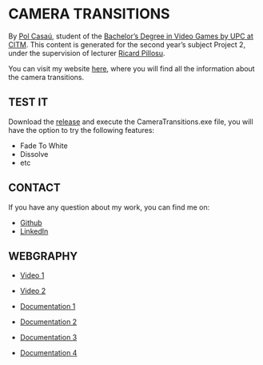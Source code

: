 # CAMERA TRANSITIONS

By [Pol Casaú](https://linkedin.com/in/pol-casaú-779045181/), student of the [Bachelor’s Degree in Video Games by UPC at CITM](https://www.citm.upc.edu/ing/estudis/graus-videojocs/). This content is generated for the second year’s subject Project 2, under the supervision of lecturer [Ricard Pillosu](https://www.linkedin.com/in/ricardpillosu/?originalSubdomain=es).

You can visit my website [here](https://bullseye14.github.io/Camera-Transitions/), where you will find all the information about the camera transitions.


## TEST IT

Download the [release]() and execute the CameraTransitions.exe file, you will have the option to try the following features:

- Fade To White
- Dissolve
- etc


## CONTACT 

If you have any question about my work, you can find me on:

- [Github](https://github.com/Bullseye14)
- [LinkedIn](https://linkedin.com/in/pol-casaú-779045181/)


## WEBGRAPHY

- [Video 1](https://www.youtube.com/watch?v=BagcGilr5vc)
- [Video 2](https://www.youtube.com/watch?v=C7307qRmlMI)

- [Documentation 1](http://www.ibuprogames.com/2015/11/10/camera-transitions/)
- [Documentation 2](http://www.davetech.co.uk/screentransitions)
- [Documentation 3](https://www.webopedia.com/TERM/S/shader.html)
- [Documentation 4](https://biteable.com/blog/tips/video-transitions-effects-examples/)
